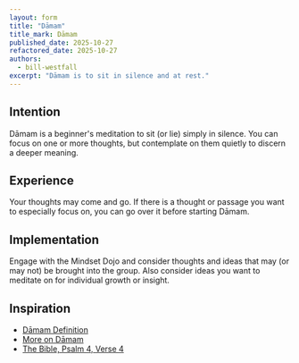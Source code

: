 ```yaml
---
layout: form
title: "Dāmam"
title_mark: Dāmam
published_date: 2025-10-27
refactored_date: 2025-10-27
authors:
  - bill-westfall
excerpt: "Dāmam is to sit in silence and at rest."
---
```


## Intention

Dāmam is a beginner's meditation to sit (or lie) simply in silence. You can focus on one or more thoughts, but contemplate on them quietly to discern a deeper meaning.

## Experience

Your thoughts may come and go. If there is a thought or passage you want to especially focus on, you can go over it before starting Dāmam.

## Implementation

Engage with the Mindset Dojo and consider thoughts and ideas that may (or may not) be brought into the group. Also consider ideas you want to meditate on for individual growth or insight.

## Inspiration

- [Dāmam Definition](https://www.blueletterbible.org/lexicon/h1826/kjv/wlc/0-1/)
- [More on Dāmam](https://biblehub.com/hebrew/1826.htm)
- [The Bible, Psalm 4, Verse 4](https://www.biblegateway.com/passage/?search=psalm%204&version=KJV)
